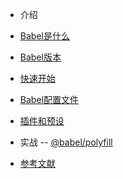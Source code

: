 - 介绍
 - [Babel是什么](/md/guide.md)
 - [Babel版本](/md/version.md)
 - [快速开始](/md/start.md)

- [Babel配置文件](/md/configuration.md)
- [插件和预设](/md/plugin-and-presets.md)
- 实战
  -- [@babel/polyfill](/md/polyfill.md)




 
- [参考文献](/md/reference.md)
